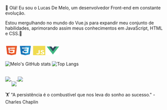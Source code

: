 👋 Olá! Eu sou o Lucas De Melo, um desenvolvedor Front-end em constante evolução.

Estou mergulhando no mundo do Vue.js para expandir meu conjunto de habilidades, aprimorando assim meus conhecimentos em JavaScript, HTML e CSS.🚀

<div style="display: inline_block"><br>  
  <img align="center" alt="Melo-HTML" height="30" width="40" src="https://raw.githubusercontent.com/devicons/devicon/master/icons/html5/html5-original.svg"> 
  <img align="center" alt="Melo-CSS" height="30" width="40" src="https://raw.githubusercontent.com/devicons/devicon/master/icons/css3/css3-original.svg"> 
  <img align="center" alt="Melo-Js" height="30" width="40" src="https://raw.githubusercontent.com/devicons/devicon/master/icons/javascript/javascript-plain.svg"> 
  <img align="center" alt="Melo-Vue" height="30" width="40" src="https://raw.githubusercontent.com/devicons/devicon/master/icons/vuejs/vuejs-original.svg">
</div>
<br>

<div style="display: inline_block">
  <img align="center" alt="Melo's GitHub stats" height="150em" src="https://github-readme-stats.vercel.app/api?username=lucasmelo11&show_icons=true&theme=monokai&locale=pt-br">
  <img align="center" alt="Top Langs" height="150em" src="https://github-readme-stats.vercel.app/api/top-langs/?username=lucasmelo11&layout=compact&locale=pt-br">
</div>

<div style="display: inline_block"><br>
<a href="https://www.linkedin.com/in/lucas-de-melo-lmo11/" target="_blank">
  <img align="center" margin="5" src="https://img.shields.io/badge/LinkedIn-0077B5?style=for-the-badge&logo=linkedin&logoColor=white" />
</a>
<a href="mailto:lucas.melo.lmo@gmail.com" target="_blank">
  <img align="center" style="margin-top: 30px;" src="https://img.shields.io/badge/Gmail-D14836?style=for-the-badge&logo=gmail&logoColor=white" />
</a>
<a href="mailto:lucas_melo2011@hotmail.com" target="_blank">
  <img align="center" src="https://img.shields.io/badge/Microsoft_Outlook-0078D4?style=for-the-badge&logo=microsoft-outlook&logoColor=white" />
</a>
</div><br>

<div>🏋️ "A persistência é o combustível que nos leva do sonho ao sucesso." - Charles Chaplin</div>
<!---
lucasmelo11/lucasmelo11 is a ✨ special ✨ repository because its `README.md` (this file) appears on your GitHub profile.
You can click the Preview link to take a look at your changes.
--->
